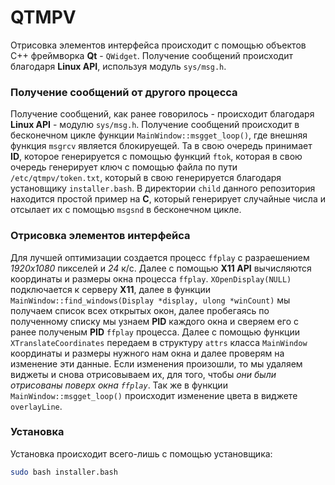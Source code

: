 # QTMPV
Отрисовка элементов интерфейса происходит с помощью объектов С++ фреймворка **Qt** - `QWidget`. Получение сообщений происходит благодаря **Linux API**, используя модуль `sys/msg.h`.
### Получение сообщений от другого процесса
Получение сообщений, как ранее говорилось - происходит благодаря **Linux API** - модулю `sys/msg.h`. Получение сообщений происходит в бесконечном цикле функции `MainWindow::msgget_loop()`, где внешняя функция `msgrcv` является блокируещей. Та в свою очередь принимает **ID**, которое генерируется с помощью функций `ftok`, которая в свою очередь генерирует ключ с помощью файла по пути `/etc/qtmpv/token.txt`, который в свою генерируется благодаря установщику `installer.bash`. В директории `child` данного репозитория находится простой пример на **C**, который генерирует случайные числа и отсылает их с помощью `msgsnd` в бесконечном цикле.
### Отрисовка элементов интерфейса
Для лучшей оптимизации создается процесс `ffplay` с разраешением *1920х1080* пикселей и *24* к/с. Далее с помощью **X11 API** вычисляются координаты и размеры окна процесса `ffplay`. `XOpenDisplay(NULL)` подключается к серверу **X11**, далее в функции `MainWindow::find_windows(Display *display, ulong *winCount)` мы получаем список всех открытых окон, далее пробегаясь по полученному списку мы узнаем **PID** каждого окна и сверяем его с ранее полученым **PID** `ffplay` процесса. Далее с помощью функции `XTranslateCoordinates` передаем в структуру `attrs` класса `MainWindow` координаты и размеры нужного нам окна и далее проверям на изменение эти данные. Если изменения произошли, то мы удаляем виджеты и снова отрисовываем их, для того, чтобы *они были отрисованы поверх окна `ffplay`*. Так же в функции `MainWindow::msgget_loop()` происходит изменение цвета в виджете `overlayLine`.
### Установка
Установка происходит всего-лишь с помощью установщика:
```bash
sudo bash installer.bash
```

